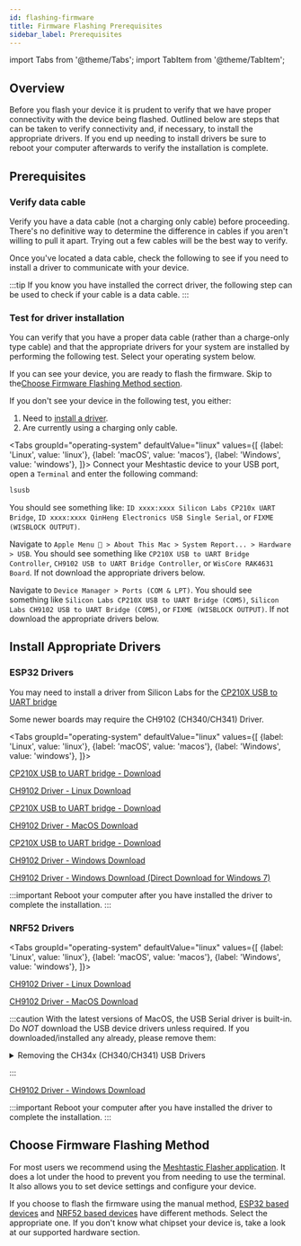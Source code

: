 ```yaml
---
id: flashing-firmware
title: Firmware Flashing Prerequisites
sidebar_label: Prerequisites
---
```

import Tabs from '@theme/Tabs';
import TabItem from '@theme/TabItem';

## Overview

Before you flash your device it is prudent to verify that we have proper connectivity with the device being flashed. Outlined below are steps that can be taken to verify connectivity and, if necessary, to install the appropriate drivers. If you end up needing to install drivers be sure to reboot your computer afterwards to verify the installation is complete.

## Prerequisites

### Verify data cable

Verify you have a data cable (not a charging only cable) before proceeding. There's no definitive way to determine the difference in cables if you aren't willing to pull it apart. Trying out a few cables will be the best way to verify.

Once you've located a data cable, check the following to see if you need to install a driver to communicate with your device.

:::tip
If you know you have installed the correct driver, the following step can be used to check if your cable is a data cable.
:::

### Test for driver installation

You can verify that you have a proper data cable (rather than a charge-only type cable) and that the appropriate drivers for your system are installed by performing the following test. Select your operating system below.

If you can see your device, you are ready to flash the firmware. Skip to the[Choose Firmware Flashing Method section](#choose-firmware-flashing-method).

If you don't see your device in the following test, you either:

1. Need to [install a driver](#install-appropriate-drivers).
2. Are currently using a charging only cable.

<Tabs
  groupId="operating-system"
  defaultValue="linux"
  values={[
  {label: 'Linux', value: 'linux'},
  {label: 'macOS', value: 'macos'},
  {label: 'Windows', value: 'windows'},
  ]}>
  <TabItem value="linux">
Connect your Meshtastic device to your USB port, open a `Terminal` and enter the following command:

```bash
lsusb
```

You should see something like: `ID xxxx:xxxx Silicon Labs CP210x UART Bridge`, `ID xxxx:xxxx QinHeng Electronics USB Single Serial`, or `FIXME (WISBLOCK OUTPUT)`.
  </TabItem>
  <TabItem value="macos">

Navigate to `Apple Menu  > About This Mac > System Report... > Hardware > USB`. You should see something like `CP210X USB to UART Bridge Controller`, `CH9102 USB to UART Bridge Controller`, or `WisCore RAK4631 Board`. If not download the appropriate drivers below.

  </TabItem>
  <TabItem value="windows">

Navigate to `Device Manager > Ports (COM & LPT)`. You should see something like `Silicon Labs CP210X USB to UART Bridge (COM5)`, `Silicon Labs CH9102 USB to UART Bridge (COM5)`, or `FIXME (WISBLOCK OUTPUT)`. If not download the appropriate drivers below.

  </TabItem>
</Tabs>

## Install Appropriate Drivers

### ESP32 Drivers

You may need to install a driver from Silicon Labs for the [CP210X USB to UART bridge](https://www.silabs.com/products/development-tools/software/usb-to-uart-bridge-vcp-drivers)

Some newer boards may require the CH9102 (CH340/CH341) Driver.

<Tabs
  groupId="operating-system"
  defaultValue="linux"
  values={[
  {label: 'Linux', value: 'linux'},
  {label: 'macOS', value: 'macos'},
  {label: 'Windows', value: 'windows'},
  ]}>
  <TabItem value="linux">

[CP210X USB to UART bridge - Download](https://www.silabs.com/products/development-tools/software/usb-to-uart-bridge-vcp-drivers)

[CH9102 Driver - Linux Download](http://www.wch-ic.com/downloads/CH341SER_LINUX_ZIP.html)

  </TabItem>
  <TabItem value="macos">

[CP210X USB to UART bridge - Download](https://www.silabs.com/products/development-tools/software/usb-to-uart-bridge-vcp-drivers)

[CH9102 Driver - MacOS Download](http://www.wch.cn/downloads/CH34XSER_MAC_ZIP.html)

  </TabItem>
  <TabItem value="windows">

[CP210X USB to UART bridge - Download](https://www.silabs.com/products/development-tools/software/usb-to-uart-bridge-vcp-drivers)

[CH9102 Driver - Windows Download](http://www.wch.cn/downloads/CH343SER_ZIP.html)

[CH9102 Driver - Windows Download (Direct Download for Windows 7)](https://github.com/Xinyuan-LilyGO/CH9102_Driver)

  </TabItem>
</Tabs>

:::important
Reboot your computer after you have installed the driver to complete the installation.
:::

### NRF52 Drivers

<Tabs
  groupId="operating-system"
  defaultValue="linux"
  values={[
  {label: 'Linux', value: 'linux'},
  {label: 'macOS', value: 'macos'},
  {label: 'Windows', value: 'windows'},
  ]}>
  <TabItem value="linux">

[CH9102 Driver - Linux Download](http://www.wch-ic.com/downloads/CH341SER_LINUX_ZIP.html)

  </TabItem>
  <TabItem value="macos">

[CH9102 Driver - MacOS Download](http://www.wch-ic.com/downloads/CH341SER_MAC_ZIP.html)

:::caution
With the latest versions of MacOS, the USB Serial driver is built-in. Do _NOT_ download the USB device drivers unless required. If you downloaded/installed any already, please remove them:

<details>
  <summary>Removing the CH34x (CH340/CH341) USB Drivers</summary>
  <div>
    <div>
        If you have already downloaded/installed the MacOS WCH-IC CH340 ("CH341SER_MAC") drivers via the CH34x_Install_V1.5.pkg, you will have to Uninstall the kernel extension:
        <br />
        <br />
        1. Unplug your T-Echo<br />
        2. Open the Terminal and run:<br />
        3. sudo -rf /Library/Extensions/usbserial.kext<br />
        4. Reboot
    </div>
  </div>
</details>

:::


  </TabItem>
  <TabItem value="windows">

[CH9102 Driver - Windows Download](http://www.wch-ic.com/downloads/CH341SER_EXE.html)

  </TabItem>
</Tabs>

:::important
Reboot your computer after you have installed the driver to complete the installation.
:::

## Choose Firmware Flashing Method

For most users we recommend using the [Meshtastic Flasher application](meshtastic-flasher). It does a lot under the hood to prevent you from needing to use the terminal. It also allows you to set device settings and configure your device.

If you choose to flash the firmware using the manual method, [ESP32 based devices](flashing-esp32) and [NRF52 based devices](flashing-nrf52) have different methods. Select the appropriate one. If you don't know what chipset your device is, take a look at our supported hardware section.
